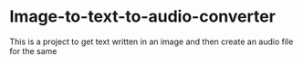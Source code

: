 # Image-to-text-to-audio-converter

This is a project to get text written in an image and then create an audio file for the same

